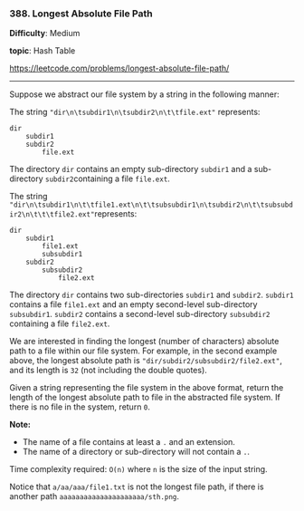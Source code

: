 ### 388. Longest Absolute File Path

**Difficulty**: Medium

**topic**: Hash Table

<https://leetcode.com/problems/longest-absolute-file-path/>

***

Suppose we abstract our file system by a string in the following manner:

The string `"dir\n\tsubdir1\n\tsubdir2\n\t\tfile.ext"` represents:

```
dir
    subdir1
    subdir2
        file.ext
```

The directory `dir` contains an empty sub-directory `subdir1` and a sub-directory `subdir2`containing a file `file.ext`.

The string `"dir\n\tsubdir1\n\t\tfile1.ext\n\t\tsubsubdir1\n\tsubdir2\n\t\tsubsubdir2\n\t\t\tfile2.ext"`represents:

```
dir
    subdir1
        file1.ext
        subsubdir1
    subdir2
        subsubdir2
            file2.ext
```

The directory `dir` contains two sub-directories `subdir1` and `subdir2`. `subdir1` contains a file `file1.ext` and an empty second-level sub-directory `subsubdir1`. `subdir2` contains a second-level sub-directory `subsubdir2` containing a file `file2.ext`.

We are interested in finding the longest (number of characters) absolute path to a file within our file system. For example, in the second example above, the longest absolute path is `"dir/subdir2/subsubdir2/file2.ext"`, and its length is `32` (not including the double quotes).

Given a string representing the file system in the above format, return the length of the longest absolute path to file in the abstracted file system. If there is no file in the system, return `0`.

**Note:**

- The name of a file contains at least a `.` and an extension.
- The name of a directory or sub-directory will not contain a `.`.



Time complexity required: `O(n)` where `n` is the size of the input string.

Notice that `a/aa/aaa/file1.txt` is not the longest file path, if there is another path `aaaaaaaaaaaaaaaaaaaaa/sth.png`.